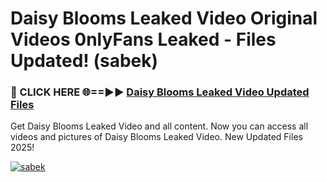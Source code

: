# Daisy Blooms Leaked Video Original Videos 0nlyFans Leaked - Files Updated! (sabek)

<h3>🔴 CLICK HERE 🌐==►► <a href="https://tinyurl.com/2wckxsce" rel="nofollow">Daisy Blooms Leaked Video Updated Files</a></h3>

Get Daisy Blooms Leaked Video and all content. Now you can access all videos and pictures of Daisy Blooms Leaked Video. New Updated Files 2025!

[![sabek](https://i.imgur.com/AFduVYN.gif)](https://tinyurl.com/2wckxsce)
